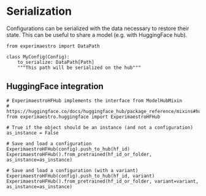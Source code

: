 # Serialization

Configurations can be serialized with the data necessary
to restore their state. This can be useful to share a
model (e.g. with HuggingFace hub).

```py3
from experimaestro import DataPath

class MyConfig(Config):
    to_serialize: DataPath[Path]
    """This path will be serialized on the hub"""
```

## HuggingFace integration

```py3
# ExperimaestroHFHub implements the interface from ModelHubMixin
# https://huggingface.co/docs/huggingface_hub/package_reference/mixins#huggingface_hub.ModelHubMixin
from experimaestro.huggingface import ExperimaestroHFHub

# True if the object should be an instance (and not a configuration)
as_instance = False

# Save and load a configuration
ExperimaestroHFHub(config).push_to_hub(hf_id)
ExperimaestroHFHub().from_pretrained(hf_id_or_folder, as_instance=as_instance)

# Save and load a configuration (with a variant)
ExperimaestroHFHub(config).push_to_hub(hf_id, variant)
ExperimaestroHFHub().from_pretrained(hf_id_or_folder, variant=variant, as_instance=as_instance)
```
